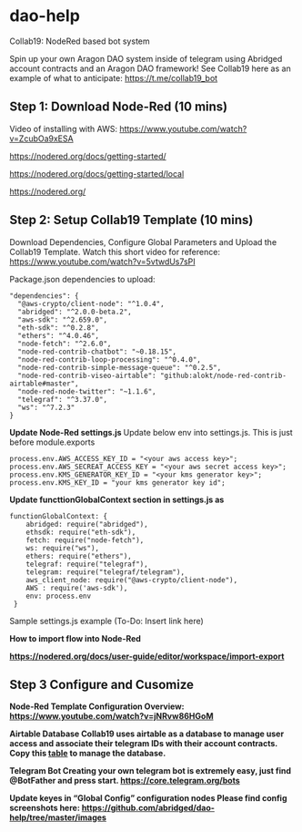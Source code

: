 # dao-help

Collab19: NodeRed based bot system

Spin up your own Aragon DAO system inside of telegram using Abridged account contracts and an Aragon DAO framework! See Collab19 here as an example of what to anticipate: https://t.me/collab19_bot

## Step 1: Download Node-Red (10 mins)

Video of installing with AWS: https://www.youtube.com/watch?v=ZcubOa9xESA

https://nodered.org/docs/getting-started/

https://nodered.org/docs/getting-started/local

https://nodered.org/

## Step 2: Setup Collab19 Template (10 mins)
Download Dependencies, Configure Global Parameters and Upload the Collab19 Template.
Watch this short video for reference: https://www.youtube.com/watch?v=5vtwdUs7sPI

Package.json dependencies to upload:

    "dependencies": {
      "@aws-crypto/client-node": "^1.0.4",
      "abridged": "^2.0.0-beta.2",
      "aws-sdk": "^2.659.0",
      "eth-sdk": "^0.2.8",
      "ethers": "^4.0.46",
      "node-fetch": "^2.6.0",
      "node-red-contrib-chatbot": "~0.18.15",
      "node-red-contrib-loop-processing": "^0.4.0",
      "node-red-contrib-simple-message-queue": "^0.2.5",
      "node-red-contrib-viseo-airtable": "github:alokt/node-red-contrib-airtable#master",
      "node-red-node-twitter": "~1.1.6",
      "telegraf": "^3.37.0",
      "ws": "^7.2.3"
    }

<B>
Update Node-Red settings.js
</B>
  Update below env into settings.js. This is just before module.exports

    process.env.AWS_ACCESS_KEY_ID = "<your aws access key>";
    process.env.AWS_SECREAT_ACCESS_KEY = "<your aws secret access key>";
    process.env.KMS_GENERATOR_KEY_ID = "<your kms generator key>";
    process.env.KMS_KEY_ID = "your kms generator key id";

<B>
Update functtionGlobalContext section in settings.js as 
</B>
  
    functionGlobalContext: {
        abridged: require("abridged"),
        ethsdk: require("eth-sdk"),
        fetch: require("node-fetch"),
        ws: require("ws"),
        ethers: require("ethers"),
        telegraf: require("telegraf"),
        telegram: require("telegraf/telegram"),
        aws_client_node: require("@aws-crypto/client-node"),
        AWS : require('aws-sdk'),
        env: process.env
     }

Sample settings.js example (To-Do: Insert link here)

<B>
How to import flow into Node-Red
<B>
  
https://nodered.org/docs/user-guide/editor/workspace/import-export

## Step 3 Configure and Cusomize
Node-Red Template Configuration Overview: https://www.youtube.com/watch?v=jNRvw86HGoM

Airtable Database
Collab19 uses airtable as a database to manage user access and associate their telegram IDs with their account contracts.
Copy this [table](https://airtable.com/invite/l?inviteId=invfw1mDN9Gm7qmO4&inviteToken=e2b07eee746127408d6dc64f6158dbdd78d3e195978d2a8d14779603222b5c42) to manage the database.

Telegram Bot
Creating your own telegram bot is extremely easy, just find @BotFather and press start.
https://core.telegram.org/bots

Update keyes in “Global Config” configuration nodes
Please find config screenshots here: https://github.com/abridged/dao-help/tree/master/images
